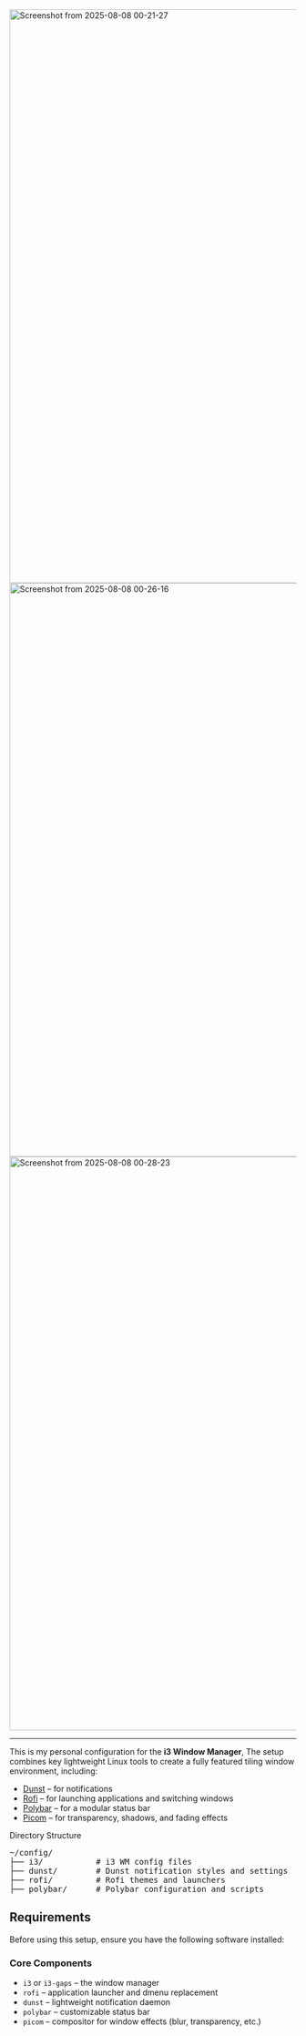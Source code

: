 <img width="1792" height="1008" alt="Screenshot from 2025-08-08 00-21-27" src="https://github.com/user-attachments/assets/7b7ebda6-050e-441e-ba74-35c69b0ef82f" />
<img width="1792" height="1008" alt="Screenshot from 2025-08-08 00-26-16" src="https://github.com/user-attachments/assets/dd8ddaa0-7426-4202-8702-6823d821cac6" />
<img width="1792" height="1008" alt="Screenshot from 2025-08-08 00-28-23" src="https://github.com/user-attachments/assets/6e976ce1-8184-4517-8be4-36b90a516bff" />

___

This is my personal configuration for the **i3 Window Manager**, The setup combines key lightweight Linux tools to create a fully featured tiling window environment, including:

- [Dunst](https://github.com/dunst-project/dunst) – for notifications
- [Rofi](https://github.com/davatorium/rofi) – for launching applications and switching windows
- [Polybar](https://github.com/polybar/polybar) – for a modular status bar
- [Picom](https://github.com/yshui/picom) – for transparency, shadows, and fading effects


Directory Structure
<pre>
~/config/
├── i3/           # i3 WM config files
├── dunst/        # Dunst notification styles and settings
├── rofi/         # Rofi themes and launchers
├── polybar/      # Polybar configuration and scripts
</pre>

## Requirements

Before using this setup, ensure you have the following software installed:

### Core Components

- `i3` or `i3-gaps` – the window manager
- `rofi` – application launcher and dmenu replacement
- `dunst` – lightweight notification daemon
- `polybar` – customizable status bar
- `picom` – compositor for window effects (blur, transparency, etc.) 
